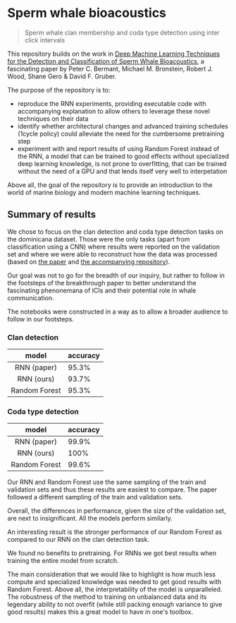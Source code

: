 # Sperm whale bioacoustics
> Sperm whale clan membership and coda type detection using inter click intervals


This repository builds on the work in [Deep Machine Learning Techniques for the Detection and Classification of Sperm Whale Bioacoustics](https://www.nature.com/articles/s41598-019-48909-4), a fascinating paper by Peter C. Bermant, Michael M. Bronstein, Robert J. Wood, Shane Gero & David F. Gruber.

The purpose of the repository is to:
* reproduce the RNN experiments, providing executable code with accompanying explanation to allow others to leverage these novel techniques on their data
* identify whether architectural changes and advanced training schedules (1cycle policy) could alleviate the need for the cumbersome pretraining step
* experiment with and report results of using Random Forest instead of the RNN, a model that can be trained to good effects without specialized deep learning knowledge, is not prone to overfitting, that can be trained without the need of a GPU and that lends itself very well to interpetation

Above all, the goal of the repository is to provide an introduction to the world of marine biology and modern machine learning techniques.

## Summary of results

We chose to focus on the clan detection and coda type detection tasks on the dominicana dataset. Those were the only tasks (apart from classification using a CNN) where results were reported on the validation set and where we were able to reconstruct how the data was processed (based on [the paper](https://www.nature.com/articles/s41598-019-48909-4) and [the accompanying repository](https://github.com/dgruber212/Sperm_Whale_Machine_Learning)).

Our goal was not to go for the breadth of our inquiry, but rather to follow in the footsteps of the breakthrough paper to better understand the fascinating phenonemana of ICIs and their potential role in whale communication.

The notebooks were constructed in a way as to allow a broader audience to follow in our footsteps.

### Clan detection

|model|accuracy|
|:------:|:-----------|
|RNN (paper)|95.3%|
|RNN (ours) |93.7%|
|Random Forest |95.3%|

### Coda type detection

|model|accuracy|
|:------:|:-----------|
|RNN (paper)|99.9%|
|RNN (ours) |100%|
|Random Forest |99.6%|

Our RNN and Random Forest use the same sampling of the train and validation sets and thus these results are easiest to compare. The paper followed a different sampling of the train and validation sets.

Overall, the differences in performance, given the size of the validation set, are next to insignificant. All the models perform similarly.

An interesting result is the stronger performance of our Random Forest as compared to our RNN on the clan detection task.

We found no benefits to pretraining. For RNNs we got best results when training the entire model from scratch.

The main consideration that we would like to highlight is how much less compute and specialized knowledge was needed to get good results with Random Forest. Above all, the interpretability of the model is unparalleled. The robustness of the method to training on unbalanced data and its legendary ability to not overfit (while still packing enough variance to give good results) makes this a great model to have in one's toolbox.
